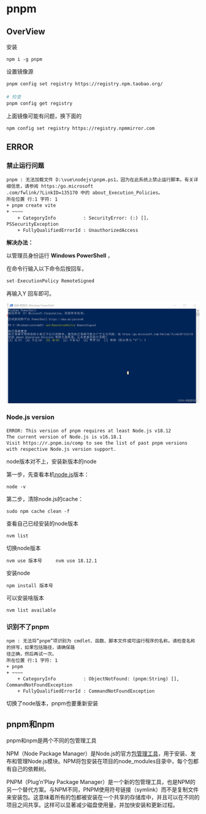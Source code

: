 # pnpm

## OverView

安装

```
npm i -g pnpm
```

设置镜像源

```bash
pnpm config set registry https://registry.npm.taobao.org/

# 检查
pnpm config get registry
```

上面镜像可能有问题，换下面的

```
npm config set registry https://registry.npmmirror.com

```



## ERROR

### 禁止运行问题

```
pnpm : 无法加载文件 D:\vue\nodejs\pnpm.ps1，因为在此系统上禁止运行脚本。有关详细信息，请参阅 https:/go.microsoft
.com/fwlink/?LinkID=135170 中的 about_Execution_Policies。
所在位置 行:1 字符: 1
+ pnpm create vite
+ ~~~~
    + CategoryInfo          : SecurityError: (:) []，PSSecurityException
    + FullyQualifiedErrorId : UnauthorizedAccess
```

**解决办法：**

以管理员身份运行 **Windows PowerShell** ，

在命令行输入以下命令后按回车，

```csharp
set-ExecutionPolicy RemoteSigned
```

再输入Y 回车即可。

![img](assets/5cfddd57097349939e02c0d6f37ee00b.png)

### Node.js version

```
ERROR: This version of pnpm requires at least Node.js v18.12
The current version of Node.js is v16.18.1
Visit https://r.pnpm.io/comp to see the list of past pnpm versions with respective Node.js version support.
```

node版本对不上，安装新版本的node

第一步，先查看本机[node.js](https://so.csdn.net/so/search?q=node.js&spm=1001.2101.3001.7020)版本：

```
node -v
```

第二步，清除node.js的cache：

```
sudo npm cache clean -f
```

查看自己已经安装的node版本

```
nvm list
```

切换node版本

```
nvm use 版本号     nvm use 18.12.1
```

安装node

```
npm install 版本号
```

可以安装啥版本

```
nvm list available
```



### 识别不了pnpm

```
npm : 无法将“pnpm”项识别为 cmdlet、函数、脚本文件或可运行程序的名称。请检查名称的拼写，如果包括路径，请确保路
径正确，然后再试一次。
所在位置 行:1 字符: 1
+ pnpm
+ ~~~~
    + CategoryInfo          : ObjectNotFound: (pnpm:String) [], CommandNotFoundException
    + FullyQualifiedErrorId : CommandNotFoundException
```

切换了node版本，pnpm也要重新安装



## pnpm和npm

pnpm和npm是两个不同的包管理工具

NPM（Node Package Manager）是Node.js的官方[包管理工具](https://so.csdn.net/so/search?q=包管理工具&spm=1001.2101.3001.7020)，用于安装、发布和管理Node.js模块。NPM将包安装在项目的node_modules目录中，每个包都有自己的依赖树。

PNPM（Plug’n’Play Package Manager）是一个新的包管理工具，也是NPM的另一个替代方案。与NPM不同，PNPM使用符号链接（symlink）而不是复制文件来安装包。这意味着所有的包都被安装在一个共享的存储库中，并且可以在不同的项目之间共享。这样可以显著减少磁盘使用量，并加快安装和更新过程。
